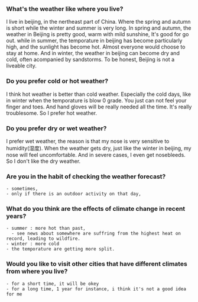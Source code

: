 ### What's the weather like where you live?
I live in beijing, in the nertheast part of China.
Where the spring and autumn is short while the winter and summer is very long.
In spring and autumn, the weather in Beijing is pretty good, warm with mild sunshine, It's good for go out.
while in summer, the temporature in beijing has become particularly high, and the sunlight has become hot.
Almost everyone would choose to stay at home. 
And in winter, the weather in beijing can become dry and cold, often acompanied by sandstorms.
To be honest, Beijing is not a liveable city.

### Do you prefer cold or hot weather?
I think hot weather is better than cold weather.
Especially the cold days, like in winter when the temporature is blow 0 grade.
You just can not feel your finger and toes. And hand gloves will be really needed all the time.
It's really troublesome. So I prefer hot weather.

### Do you prefer dry or wet weather?
I prefer wet weather, the reason is that my nose is very sensitive to humidity(湿度).
When the weather gets dry, just like the winter in beijing, my nose will feel uncomfortable.
And in severe cases, I even get nosebleeds.
So I don't like the dry weather.

### Are you in the habit of checking the weather forecast? 
    - sometimes, 
    - only if there is an outdoor activity on that day,

### What do you think are the effects of climate change in recent years?
    - summer : more hot than past,  
      - see news about somewhere are suffring from the highest heat on record, leading to wildfire.
    - winter : more cold
    - the temporature are getting more split.

### Would you like to visit other cities that have different climates from where you live?
    - for a short time, it will be okey
    - for a long time, 1 year for instance, i think it's not a good idea for me